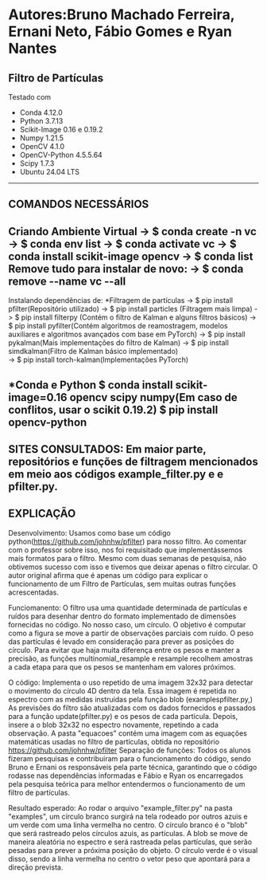 # Autores:Bruno Machado Ferreira, Ernani Neto, Fábio Gomes e Ryan Nantes
## Filtro de Partículas

Testado com
- Conda 4.12.0
- Python 3.7.13
- Scikit-Image 0.16 e 0.19.2
- Numpy 1.21.5
- OpenCV 4.1.0
- OpenCV-Python 4.5.5.64
- Scipy 1.7.3
- Ubuntu 24.04 LTS
---------------------
COMANDOS NECESSÁRIOS
---------------------
Criando Ambiente Virtual
 -> $ conda create -n vc
 -> $ conda env list
 -> $ conda activate vc
 -> $ conda install scikit-image opencv
 -> $ conda list
Remove tudo para instalar de novo:
 -> $ conda remove --name vc --all
----------------------------
Instalando dependências de:
*Filtragem de partículas
 -> $ pip install pfilter(Repositório utilizado)
 -> $ pip install particles (Filtragem mais limpa)
 -> $ pip install filterpy (Contém o filtro de Kalman e alguns filtros básicos)
 -> $ pip install pyfilter(Contém algoritmos de reamostragem, modelos auxiliares e algoritmos avançados com base em PyTorch)
 -> $ pip install pykalman(Mais implementações do filtro de Kalman)
 -> $ pip install simdkalman(Filtro de Kalman básico implementado)	
 -> $ pip install torch-kalman(Implementações PyTorch)

*Conda e Python
$ conda install scikit-image=0.16 opencv scipy numpy(Em caso de conflitos, usar o scikit 0.19.2)
$ pip install opencv-python
----------------------------
SITES CONSULTADOS:
Em maior parte, repositórios e funções de filtragem mencionados em meio aos códigos example_filter.py e e pfilter.py.
------------
EXPLICAÇÃO
------------
Desenvolvimento: Usamos como base um código python(https://github.com/johnhw/pfilter) para nosso filtro. Ao comentar com o professor sobre isso, nos foi requisitado que implementássemos mais formatos para o filtro. Mesmo com duas semanas de pesquisa, não obtivemos sucesso com isso e tivemos que deixar apenas o filtro circular. O autor original afirma que é apenas um código para explicar o funcionamento de um Filtro de Partículas, sem muitas outras funções acrescentadas.

Funciomanento: 
O filtro usa uma quantidade determinada de partículas e ruídos para desenhar dentro do formato implementado de dimensões fornecidas no código. No nosso caso, um círculo. O objetivo é computar como a figura se move a partir de observações parciais com ruído. O peso das partículas é levado em consideração para prever as posições do círculo.
Para evitar que haja muita diferença entre os pesos e manter a precisão, as funções multinomial_resample e resample recolhem amostras a cada etapa para que os pesos se mantenham em valores próximos.

O código:
Implementa o uso repetido de uma imagem 32x32 para detectar o movimento do círculo 4D dentro da tela. Essa imagem é repetida no espectro com as medidas instruídas pela função blob (examplespfilter.py,)
As previsões do filtro são atualizadas com os dados fornecidos e passados para a função update(pfilter.py) e os pesos de cada partícula. Depois, insere a o blob 32x32 no espectro novamente, repetindo a cada observação.
A pasta "equacoes" contém uma imagem com as equações matemáticas usadas no filtro de partículas, obtida no repositório https://github.com/johnhw/pfilter
Separação de funções: Todos os alunos fizeram pesquisas e contribuiram para o funcionamento do código, sendo Bruno e Ernani os responsáveis pela parte técnica, garantindo que o código rodasse nas dependências informadas e Fábio e Ryan os encarregados pela pesquisa teórica para melhor entendermos o funcionamento de um filtro de partículas.

Resultado esperado:
Ao rodar o arquivo "example_filter.py" na pasta "examples", um círculo branco surgirá na tela rodeado por outros azuis e um verde com uma linha vermelha no centro.
O círculo branco é o "blob" que será rastreado pelos círculos azuis, as partículas.
A blob se move de maneira aleatória no espectro e será rastreada pelas partículas, que serão pesadas para prever a próxima posição do objeto. O círculo verde é o visual disso, sendo a linha vermelha no centro o vetor peso que apontará para a direção prevista.
